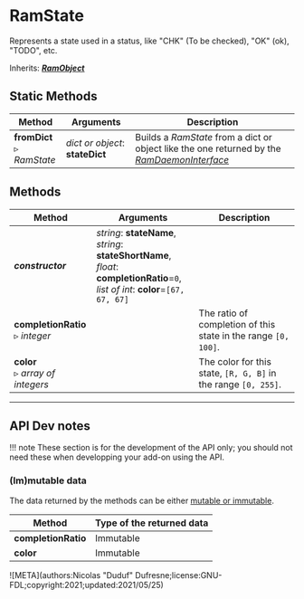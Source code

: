 # RamState

Represents a state used in a status, like "CHK" (To be checked), "OK" (ok), "TODO", etc.

Inherits: [***RamObject***](ram_object.md)

## Static Methods

| Method | Arguments | Description |
| --- | --- | --- |
| **fromDict**<br />▹ *RamState* | *dict or object*: **stateDict** | Builds a *RamState* from a dict or object like the one returned by the *[RamDaemonInterface](ram_daemon_interface.md)* |

## Methods

| Method | Arguments | Description |
| --- | --- | --- |
| ***constructor*** | *string*: **stateName**,<br />*string*: **stateShortName**,<br />*float*: **completionRatio**=`0`,<br />*list of int*: **color**=`[67, 67, 67]` | |
| **completionRatio**<br />▹ *integer* | | The ratio of completion of this state in the range `[0, 100]`. |
| **color**<br />▹ *array of integers* | | The color for this state, `[R, G, B]` in the range `[0, 255]`. |

____

## API Dev notes

!!! note
    These section is for the development of the API only; you should not need these when developping your add-on using the API.

### (Im)mutable data

The data returned by the methods can be either [mutable or immutable](implementation.md#accessing-the-data).

| Method | Type of the returned data |
| --- | --- |
| **completionRatio** | <i class="fa fa-lock"></i> Immutable |
| **color** | <i class="fa fa-lock"></i> Immutable |

![META](authors:Nicolas "Duduf" Dufresne;license:GNU-FDL;copyright:2021;updated:2021/05/25)